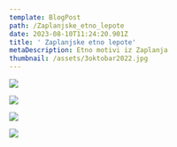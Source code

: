 ```yaml
---
template: BlogPost
path: /Zaplanjske_etno_lepote
date: 2023-08-10T11:24:20.901Z
title: ' Zaplanjske etno lepote'
metaDescription: Etno motivi iz Zaplanja
thumbnail: /assets/3oktobar2022.jpg
---
```

![](/assets/6oktobar2022.jpg)

![](/assets/7oktobar2022.jpg)

![](/assets/1oktobar2022.jpg)

![](/assets/2oktobar2022.jpg)
